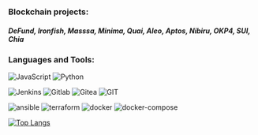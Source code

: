 ### Blockchain projects:
##### DeFund, Ironfish, Masssa, Minima, Quai, Aleo, Aptos, Nibiru, OKP4, SUI, Chia

### Languages and Tools:
![JavaScript](https://img.shields.io/badge/-JavaScript-090909?style=for-the-badge&logo=JavaScript&logoColor=E9D54D)
![Python](https://img.shields.io/badge/-Python-090909?style=for-the-badge&logo=python&logoColor=097CDB)

![Jenkins](https://img.shields.io/badge/-Jenkins-090909?style=for-the-badge&logo=jenkins&logoColor=47C5FB)
![Gitlab](https://img.shields.io/badge/-Gitlab-090909?style=for-the-badge&logo=gitlab&logoColor=F8C52C)
![Gitea](https://img.shields.io/badge/-Gitea-090909?style=for-the-badge&logo=gitea&logoColor=F88C00)
![GIT](https://img.shields.io/badge/-GIT-090909?style=for-the-badge&logo=git&logoColor=6296CC)

![ansible](https://img.shields.io/badge/-ansible-090909?style=for-the-badge&logo=ansible&logoColor=6296CC)
![terraform](https://img.shields.io/badge/-ansible-090909?style=for-the-badge&logo=terraform&logoColor=6296CC)
![docker](https://img.shields.io/badge/-docker-090909?style=for-the-badge&logo=docker&logoColor=6296CC)
![docker-compose](https://img.shields.io/badge/-docker_compose-090909?style=for-the-badge&logo=docker&logoColor=6296CC)





[![Top Langs](https://github-readme-stats.vercel.app/api/top-langs/?username=your-github-username&layout=compact&theme=vision-friendly-dark)](https://github.com/anuraghazra/github-readme-stats)
<!--

ansible
terraform

**pernatik/pernatik** is a ✨ _special_ ✨ repository because its `README.md` (this file) appears on your GitHub profile.

Here are some ideas to get you started:

- 🔭 I’m currently working on ...
- 🌱 I’m currently learning ...
- 👯 I’m looking to collaborate on ...
- 🤔 I’m looking for help with ...
- 💬 Ask me about ...
- 📫 How to reach me: ...
- 😄 Pronouns: ...
- ⚡ Fun fact: ...

DeFund
Ironfish
Masssa
Minima
Quai
Aleo
Aptos
Nibiru
OKP4
SUI

-->

